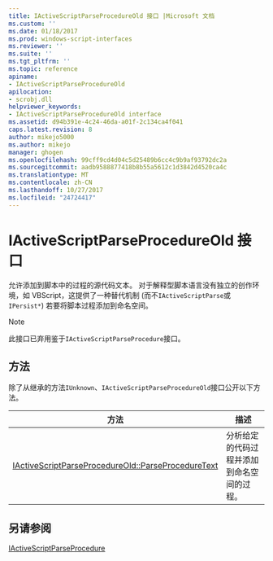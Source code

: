 ```yaml
---
title: IActiveScriptParseProcedureOld 接口 |Microsoft 文档
ms.custom: ''
ms.date: 01/18/2017
ms.prod: windows-script-interfaces
ms.reviewer: ''
ms.suite: ''
ms.tgt_pltfrm: ''
ms.topic: reference
apiname:
- IActiveScriptParseProcedureOld
apilocation:
- scrobj.dll
helpviewer_keywords:
- IActiveScriptParseProcedureOld interface
ms.assetid: d94b391e-4c24-46da-a01f-2c134ca4f041
caps.latest.revision: 8
author: mikejo5000
ms.author: mikejo
manager: ghogen
ms.openlocfilehash: 99cff9cd4d04c5d25489b6cc4c9b9af93792dc2a
ms.sourcegitcommit: aadb9588877418b8b55a5612c1d3842d4520ca4c
ms.translationtype: MT
ms.contentlocale: zh-CN
ms.lasthandoff: 10/27/2017
ms.locfileid: "24724417"
---
```

# <a name="iactivescriptparseprocedureold-interface"></a>IActiveScriptParseProcedureOld 接口
允许添加到脚本中的过程的源代码文本。 对于解释型脚本语言没有独立的创作环境，如 VBScript，这提供了一种替代机制 (而不`IActiveScriptParse`或`IPersist*`) 若要将脚本过程添加到命名空间。  
  
> [!NOTE]
>  此接口已弃用鉴于`IActiveScriptParseProcedure`接口。  
  
## <a name="methods"></a>方法  
 除了从继承的方法`IUnknown`、`IActiveScriptParseProcedureOld`接口公开以下方法。  
  
|方法|描述|  
|------------|-----------------|  
|[IActiveScriptParseProcedureOld::ParseProcedureText](../../winscript/reference/iactivescriptparseprocedureold-parseproceduretext.md)|分析给定的代码过程并添加到命名空间的过程。|  
  
## <a name="see-also"></a>另请参阅  
 [IActiveScriptParseProcedure](../../winscript/reference/iactivescriptparseprocedure.md)